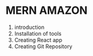 # MERN AMAZON

1. introduction
2. Installation of tools
3. Creating React app
4. Creating Git Repository
